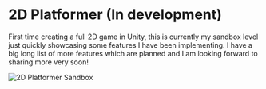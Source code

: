 # 2D Platformer (In development)

First time creating a full 2D game in Unity, this is currently my sandbox level just quickly showcasing some features I have been implementing. I have a big long list of more features which are planned and I am looking forward to sharing more very soon!

![2D Platformer Sandbox](https://user-images.githubusercontent.com/33466008/99393108-c2203300-28d4-11eb-9b64-f10343274074.gif)
